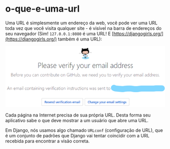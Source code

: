 # o-que-e-uma-url

Uma URL é simplesmente um endereço da web, você pode ver uma URL toda vez que você visita qualquer site - é visível na barra de endereços do seu navegador \(Sim! `127.0.0.1:8080` é uma URL! E [https://djangogirls.org/](https://djangogirls.org/) também é uma URL\):

![](../.gitbook/assets/image%20%2813%29.png)

Cada página na Internet precisa de sua própria URL. Desta forma seu aplicativo sabe o que deve mostrar a um usuário que abre uma URL.

Em Django, nós usamos algo chamado `URLconf` \(configuração de URL\), que é um conjunto de padrões que Django vai tentar coincidir com a URL recebida para encontrar a visão correta.


